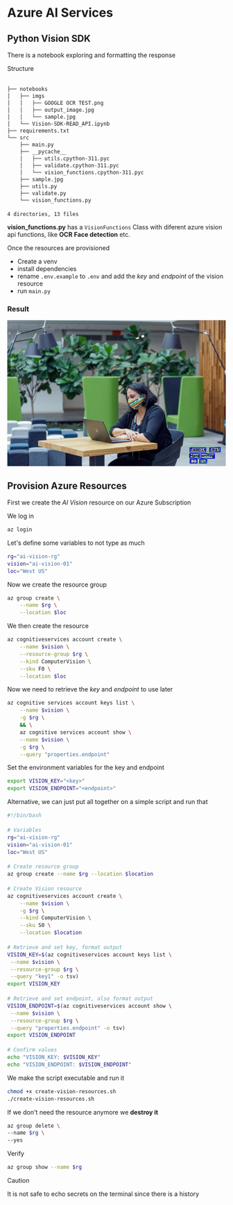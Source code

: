 # Azure AI Services

## Python Vision SDK

There is a notebook exploring and formatting the response

Structure
```

├── notebooks
│   ├── imgs
│   │   ├── GOOGLE OCR TEST.png
│   │   ├── output_image.jpg
│   │   └── sample.jpg
│   └── Vision-SDK-READ_API.ipynb
├── requirements.txt
└── src
    ├── main.py
    ├── __pycache__
    │   ├── utils.cpython-311.pyc
    │   ├── validate.cpython-311.pyc
    │   └── vision_functions.cpython-311.pyc
    ├── sample.jpg
    ├── utils.py
    ├── validate.py
    └── vision_functions.py

4 directories, 13 files
```

**vision_functions.py** has a `VisionFunctions` Class with diferent azure vision api functions, like **OCR** **Face detection** etc.

Once the resources are provisioned

- Create a venv
- install dependencies
- rename `.env.example` to `.env` and add the _key_ and _endpoint_ of the vision resource
- run `main.py`

### Result

![img](vision-sdk/src/output_images/image_21-05-2024_a31b606c-4fa7-4bba-bc15-57b7b0741479.jpg)

## Provision Azure Resources

First we create the *AI Vision* resource on our Azure Subscription

We log in

```bash
az login
```
Let's define some variables to not type as much

```bash
rg="ai-vision-rg"
vision="ai-vision-01"
loc="West US"

```

Now we create the resource group

```bash
az group create \
	--name $rg \
	--location $loc
```
We then create the resource 

```bash
az cognitiveservices account create \
	--name $vision \
	--resource-group $rg \
	--kind ComputerVision \
	--sku F0 \
	--location $loc
```
Now we need to retrieve the *key* and *endpoint* to use later

```bash
az cognitive services account keys list \
	--name $vision \
	-g $rg \
	&& \
	az cognitive services account show \
	--name $vision \
	-g $rg \
	--query "properties.endpoint"
```
Set the environment variables for the key and endpoint

```bash
export VISION_KEY="<key>"
export VISION_ENDPOINT="<endpoint>"
```
Alternative,  we can just put all together on a simple script and run that

```bash
#!/bin/bash

# Variables
rg="ai-vision-rg"
vision="ai-vision-01"
loc="West US"

# Create resource group
az group create --name $rg --location $location

# Create Vision resource
az cognitiveservices account create \
    --name $vision \
    -g $rg \
    --kind ComputerVision \
    --sku S0 \
    --location $location

# Retrieve and set key, format output 
VISION_KEY=$(az cognitiveservices account keys list \
 --name $vision \
 --resource-group $rg \
 --query "key1" -o tsv)
export VISION_KEY

# Retrieve and set endpoint, also format output
VISION_ENDPOINT=$(az cognitiveservices account show \
 --name $vision \
 --resource-group $rg \
 --query "properties.endpoint" -o tsv)
export VISION_ENDPOINT

# Confirm values
echo "VISION_KEY: $VISION_KEY"
echo "VISION_ENDPOINT: $VISION_ENDPOINT"

```
We make the script executable and run it

```bash
chmod +x create-vision-resources.sh
./create-vision-resources.sh
```
If we don't need the resource anymore we **destroy it**

```bash
az group delete \ 
--name $rg \
--yes
```
Verify 

```bash
az group show --name $rg
```

> [!CAUTION]
>  It is not safe to echo secrets on the terminal since there is a history
